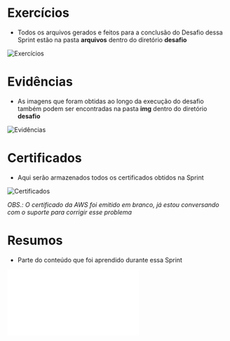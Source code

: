 # Exercícios

- Todos os arquivos gerados e feitos para a conclusão do Desafio dessa Sprint estão na pasta **arquivos** dentro do diretório **desafio**

![Exercícios](desafio/arquivos)

# Evidências

- As imagens que foram obtidas ao longo da execução do desafio também podem ser encontradas na pasta **img** dentro do diretório **desafio**

![Evidências](desafio/img)

# Certificados


- Aqui serão armazenados todos os certificados obtidos na Sprint

![Certificados](certificados)

*OBS.: O certificado da AWS foi emitido em branco, já estou conversando com o suporte para corrigir esse problema*

# Resumos

- Parte do conteúdo que foi aprendido durante essa Sprint

![Resumo SQL](resumos/resumoSQL.md)



